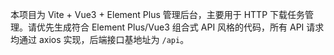 <!-- Use this file to provide workspace-specific custom instructions to Copilot. For more details, visit https://code.visualstudio.com/docs/copilot/copilot-customization#_use-a-githubcopilotinstructionsmd-file -->

本项目为 Vite + Vue3 + Element Plus 管理后台，主要用于 HTTP 下载任务管理。请优先生成符合 Element Plus/Vue3 组合式 API 风格的代码，所有 API 请求均通过 axios 实现，后端接口基地址为 `/api`。
